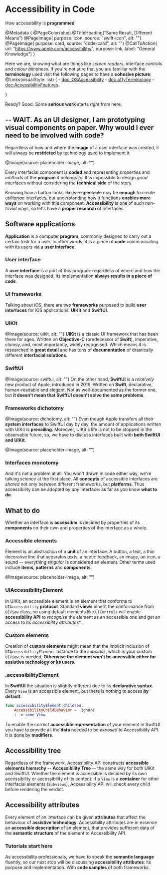 # Accessibility in Code

How accessibility is **programmed** 

@Metadata {
    @PageColor(blue)
    @TitleHeading("Same Result, Different Means")
    @PageImage(
               purpose: icon, 
               source: "swift-icon", 
               alt: "")
    @PageImage(
               purpose: card, 
               source: "code-card", 
               alt: "")
    @CallToAction(
                url: "https://www.apple.com/accessibility/",
                purpose: link, 
                label: "General Knowledge")
}

Here we are, knowing what are things like *screen readers*, interface *controls* and *colour blindness*. If you're not sure that you are familiar with the **terminology** used visit the following pages to have a **cohesive picture**: 
@Links(visualStyle: list) {
    - <doc:iOSAccessibility>
    - <doc:a11yTerminology>
    - <doc:AccessibilityFeatures>
    
}

Ready? Good. Some **serious work** starts *right* from here.

## -- WAIT. As an UI designer, I am prototyping visual components on paper. Why would I ever need to be involved with code?
Regardless of how and where the **image** of a user interface was created, it will always be **restricted** by technology used to implement it.

@Image(source: placeholder-image, alt: "")

Every interfacial component is **coded** and representing *properties* and *methods* of the **program** it belongs to. It is impossible to design *good* interfaces without considering the **technical side** of the story. 

Knowing how a button looks like ~~is respectable~~ may be **enough** to create *utilitarian* interfaces, but understanding how it functions **enables more ways** on working with this component. **Accessibility** is one of such *non-trivial* ways, so let's have a **proper research** of interfaces.


## Software applications
**Application** is a computer **program**, commonly designed to carry out a certain *task* for a user. In other words, it is a piece of **code** communicating with its users via a **user interface**. 

### User interface
A **user interface** is a part of this program: regardless of where and how the interface was designed, its implementation **always results in a piece of *code***. 

### UI frameworks
Talking about iOS, there are two **frameworks** purposed to build **user interfaces** for iOS applications: **UIKit** and **SwiftUI**. 

### UIKit
@Image(source: uikit, alt: "")
**UIKit** is a classic UI framework that has been there for ages. Written on **Objective-C** (predecessor of **Swift**), imperative, clumsy, and, most importantly, widely recognised. Which means it is researched in **great detail** and has tons of **documentation** of drastically different **interfacial solutions**.

### SwiftUI
@Image(source: swiftui, alt: "")
On the other hand, **SwiftUI** is a *relatively* new product of Apple, introduced in 2019. Written on **Swift**, declarative, human-readable and elegant. Not as well-documented as the former one, but **it doesn't mean that SwiftUI doesn't solve the same problems**.

### Frameworks dichotomy
@Image(source: dichotomy, alt: "")
Even though Apple transfers all their **system interfaces** to SwiftUI day by day, the amount of applications written with UIKit is **prevailing**. Moreover, UIKit's life is not to be stopped in the observable future, so, we have to discuss interfaces built with **both SwiftUI and UIKit**. 

@Image(source: placeholder-image, alt: "")


### Interfaces monotomy
And it's not a problem at all. You won't drawn in code either way, we're talking *science* at the first place. All **concepts** of accessible interfaces are *shared* not only between different frameworks, but **platforms**. Thus accessibility can be adopted by *any* interface: as far as you know **what to do**.

## What to do

Whether an interface is **accessible** is decided by properties of its **components** on their own and properties of the interface as a whole.

### Accessible elements 
Element is an abstraction of a **unit** of an interface. A button, a text, a thin decorative line that separates texts, a haptic feedback, an image, an icon, a sound -- everything *singular* is considered an element. Other terms used include **items**, **patterns** and **components**. 

@Image(source: placeholder-image, alt: "")

### UIAccessibilityElement
In UIKit, an accessible element is an element that conforms to `UIAccessibility` **protocol**. Standard **views** inherit the conformance from `UIView` class, so using default elements like `UIControls` will enable **accessibility API** to *recognise* the element as an accessible one and get an access to its *accessibility attributes**. 

### Custom elements
Creation of **custom elements** might mean that the implicit inclusion of `UIAccessibilityElement` instance to the *subclass*, which is your custom `UIView`, is needed. **Otherwise the element won't be accessible either for assistive technology or its users.**

### .accessibilityElement
In **SwiftUI** the situation is slightly different due to its **declarative syntax**. Every `View` is an accessible element, but there is nothing to access **by default**:

``` swift
func accessibilityElement(children:
    AccessibilityChildBehavior = .ignore
    ) -> some View
```

To enable the correct **accessible representation** of your element in SwiftUI you have to provide all the **data** needed to be *exposed* to Accessibility API. It is done by **modifiers**.

## Accessibility tree
Regardless of the framework, Accessibility API constructs **accessible elements hierarchy** -- **Accessibility Tree** -- the same way for both UIKit and SwiftUI. Whether the element is accessible is decided by its own accessibility or accessibility of its content: if a `View` is a **container** for other interfacial elements (`Subviews`), Accessibility API will check every child before rendering the verdict.

## Accessibility attributes
Every element of an interface can be given **attributes** that affect the behaviour of **assistive technology**. Accessibility attributes are in essence an **accessible description** of an element, that provides sufficient data of the **semantic structure** of the element to Accessibility API. 

### Tutorials start here
As accessibility professionals, we have to speak the **semantic language** fluently, so our next stop will be discussing **accessibility attributes**: its purpose and implementation. With **code samples** of both frameworks.
